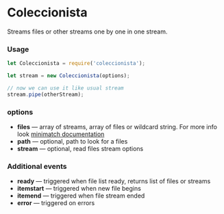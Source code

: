 # Coleccionista #

Streams files or other streams one by one in one stream.

### Usage ###
```js
let Coleccionista = require('coleccionista');

let stream = new Coleccionista(options);

// now we can use it like usual stream
stream.pipe(otherStream);

```

### options
* **files** — array of streams, array of files or wildcard string. For more info look [minimatch documentation](https://github.com/isaacs/minimatch)
* **path** — optional, path to look for a files
* **stream** — optional, read files stream options

### Additional events ###
* __ready__ — triggered when file list ready, returns list of files or streams
* __itemstart__ — triggered when new file begins
* __itemend__ — triggered when file stream ended
* __error__ — triggered on errors

